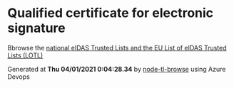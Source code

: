 # Qualified certificate for electronic signature 
 Bbrowse the [national eIDAS Trusted Lists and the EU List of eIDAS Trusted Lists (LOTL)](https://webgate.ec.europa.eu/tl-browser/#/) 
 
 
Generated at **Thu 04/01/2021  0:04:28.34** by [node-tl-browse](https://github.com/ymedlop/node-tl-browser) using Azure Devops 
